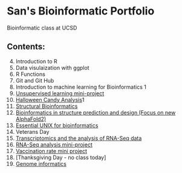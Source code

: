 # San's Bioinformatic Portfolio
Bioinformatic class at UCSD

## Contents: 

4. Introduction to R 
5. Data visulaization with ggplot 
6. R Functions 
7. Git and Git Hub 
8. Introduction to machine learning for Bioinformatics 1 
9. [Unsupervised learning mini-project](https://github.com/kluc1/bggn213/blob/main/class09/Class09/class09miniproject.Rmd)
10. [Halloween Candy Analysis](https://github.com/kluc1/bggn213/blob/main/class09/Class09/Class09miniprojectcandy.Rmd)1
11. [Structural Bioinformatics](https://github.com/kluc1/bggn213/blob/main/Class10/Class11.Rmd)
12. [Bioinformatics in structure prediction and design (Focus on new AlphaFold2)]()
13. [Essential UNIX for bioinformatics]()
14. Veterans Day
15. [Transcriptomics and the analysis of RNA-Seq data]()
16. [RNA-Seq analysis mini-project]()
17. [Vaccination rate mini project]()
18. [Thanksgiving Day - no class today]
19. [Genome informatics]()
